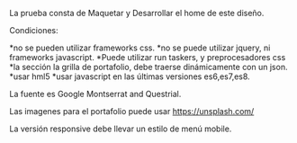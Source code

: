 La prueba consta de Maquetar y Desarrollar el home de este diseño.

Condiciones:

*no se pueden utilizar frameworks css.
*no se puede utilizar jquery, ni frameworks javascript.
*Puede utilizar run taskers, y preprocesadores css
*la sección la grilla de  portafolio, debe traerse dinámicamente con un json.
*usar hml5
*usar javascript en las últimas versiones es6,es7,es8.

La fuente es Google Montserrat and Questrial.

Las imagenes para el portafolio puede usar https://unsplash.com/

La versión responsive debe llevar un estilo de menú mobile.